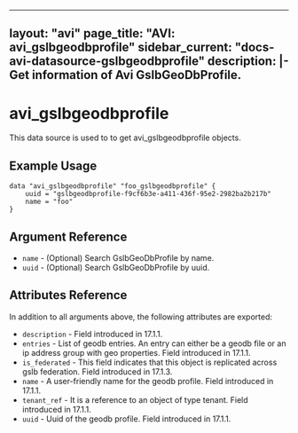 <!--
    Copyright 2021 VMware, Inc.
    SPDX-License-Identifier: Mozilla Public License 2.0
-->
---
layout: "avi"
page_title: "AVI: avi_gslbgeodbprofile"
sidebar_current: "docs-avi-datasource-gslbgeodbprofile"
description: |-
  Get information of Avi GslbGeoDbProfile.
---

# avi_gslbgeodbprofile

This data source is used to to get avi_gslbgeodbprofile objects.

## Example Usage

```hcl
data "avi_gslbgeodbprofile" "foo_gslbgeodbprofile" {
    uuid = "gslbgeodbprofile-f9cf6b3e-a411-436f-95e2-2982ba2b217b"
    name = "foo"
}
```

## Argument Reference

* `name` - (Optional) Search GslbGeoDbProfile by name.
* `uuid` - (Optional) Search GslbGeoDbProfile by uuid.

## Attributes Reference

In addition to all arguments above, the following attributes are exported:

* `description` - Field introduced in 17.1.1.
* `entries` - List of geodb entries. An entry can either be a geodb file or an ip address group with geo properties. Field introduced in 17.1.1.
* `is_federated` - This field indicates that this object is replicated across gslb federation. Field introduced in 17.1.3.
* `name` - A user-friendly name for the geodb profile. Field introduced in 17.1.1.
* `tenant_ref` - It is a reference to an object of type tenant. Field introduced in 17.1.1.
* `uuid` - Uuid of the geodb profile. Field introduced in 17.1.1.

